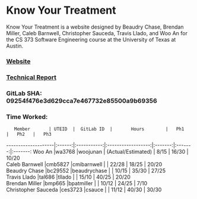 # Know Your Treatment

Know Your Treatment is a website designed by Beaudry Chase, Brendan Miller, Caleb Barnwell, Christopher Sauceda, Travis Llado, and Woo An for the CS 373 Software Engineering course at the University of Texas at Austin.

### [Website](http://www.knowyourtreatment.com)

### [Technical Report](https://knowyourtreatment.gitbook.io/project)

### GitLab SHA: 09254f476e3d629cca7e467732e85500a9b69356

### Time Worked:

       Member       | UTEID  |  GitLab ID  |       Hours        |   Ph1   |   Ph2   |   Ph3   
--------------------|:------:|:-----------:|:------------------:|:-------:|:-------:|:-------:
Woo An              |wa3768  |woojunan     | (Actual/Estimated) |  8/15   |  16/30  |  10/20  
Caleb Barnwell      |cmb5827 |cmibarnwell  |                    |  22/28  |  18/25  |  20/20  
Beaudry Chase       |bc29552 |beaudrychase |                    |  10/15  |  35/30  |  27/25  
Travis Llado        |tal686  |tllado       |                    |  15/10  |  40/25  |  20/20  
Brendan Miller      |bmp665  |bpatmiller   |                    |  10/12  |  24/25  |   7/10  
Christopher Sauceda |ces3723 |csauce       |                    |  11/12  |  40/30  |  30/30  